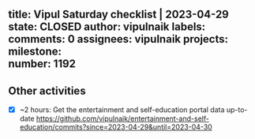 title:	Vipul Saturday checklist | 2023-04-29
state:	CLOSED
author:	vipulnaik
labels:	
comments:	0
assignees:	vipulnaik
projects:	
milestone:	
number:	1192
--
## Other activities

- [x] ~2 hours: Get the entertainment and self-education portal data up-to-date https://github.com/vipulnaik/entertainment-and-self-education/commits?since=2023-04-29&until=2023-04-30
